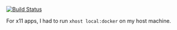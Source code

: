 [![Build Status](https://dev.azure.com/rabbitholeinc/dockerfiles/_apis/build/status/turing-complet.dockerfiles?branchName=master)](https://dev.azure.com/rabbitholeinc/dockerfiles/_build/latest?definitionId=4&branchName=master)

For x11 apps, I had to run `xhost local:docker` on my host machine.
